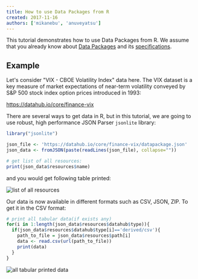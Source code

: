 ```yaml
---
title: How to use Data Packages from R
created: 2017-11-16
authors: ['mikanebu', 'anuveyatsu']
---
```


This tutorial demonstrates how to use Data Packages from R. We assume that you already know about [Data Packages](https://datahub.io/docs/data-packages) and its [specifications](https://frictionlessdata.io/specs/data-packages/).

## Example

Let's consider "VIX - CBOE Volatility Index" data here. The VIX dataset is a key measure of market expectations of near-term volatility conveyed by S&P 500 stock index option prices introduced in 1993:

https://datahub.io/core/finance-vix

There are several ways to get data in R, but in this tutorial, we are going to use robust, high performance JSON Parser `jsonlite` library:

```r
library("jsonlite")

json_file <- 'https://datahub.io/core/finance-vix/datapackage.json'
json_data <- fromJSON(paste(readLines(json_file), collapse=""))

# get list of all resources:
print(json_data$resources$name)
```

and you would get following table printed:

![list of all resources](/static/img/docs/r-screenshot-resources.png)


Our data is now available in different formats such as CSV, JSON, ZIP. To get it in the CSV format:

```r
# print all tabular data(if exists any)
for(i in 1:length(json_data$resources$datahub$type)){
  if(json_data$resources$datahub$type[i]=='derived/csv'){
    path_to_file = json_data$resources$path[i]
    data <- read.csv(url(path_to_file))
    print(data)
  }
}
```

![all tabular printed data](/static/img/docs/r-screenshot-data.png)
